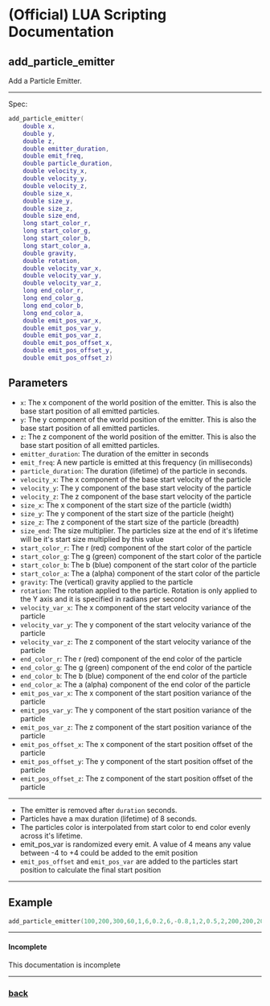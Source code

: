 
# (Official) LUA Scripting Documentation

## add_particle_emitter

Add a Particle Emitter.

___

Spec:

```lua
add_particle_emitter(
	double x,
	double y,
	double z,
	double emitter_duration,
	double emit_freq,
	double particle_duration,
	double velocity_x,
	double velocity_y,
	double velocity_z,
	double size_x,
	double size_y,
	double size_z,
	double size_end,
	long start_color_r,
	long start_color_g,
	long start_color_b,
	long start_color_a,
	double gravity,
	double rotation,
	double velocity_var_x,
	double velocity_var_y,
	double velocity_var_z,
	long end_color_r,
	long end_color_g,
	long end_color_b,
	long end_color_a,
	double emit_pos_var_x,
	double emit_pos_var_y,
	double emit_pos_var_z,
	double emit_pos_offset_x,
	double emit_pos_offset_y,
	double emit_pos_offset_z)
```

## Parameters

- `x`: The x component of the world position of the emitter. This is also the base start position of all emitted particles.
- `y`: The y component of the world position of the emitter. This is also the base start position of all emitted particles.
- `z`: The z component of the world position of the emitter. This is also the base start position of all emitted particles.
- `emitter_duration`: The duration of the emitter in seconds
- `emit_freq`: A new particle is emitted at this frequency (in milliseconds)
- `particle_duration`: The duration (lifetime) of the particle in seconds.
- `velocity_x`: The x component of the base start velocity of the particle
- `velocity_y`: The y component of the base start velocity of the particle
- `velocity_z`: The z component of the base start velocity of the particle
- `size_x`: The x component of the start size of the particle (width)
- `size_y`: The y component of the start size of the particle (height)
- `size_z`: The z component of the start size of the particle (breadth)
- `size_end`: The size multiplier. The particles size at the end of it's lifetime will be it's start size multiplied by this value
- `start_color_r`: The r (red) component of the start color of the particle
- `start_color_g`: The g (green) component of the start color of the particle
- `start_color_b`: The b (blue) component of the start color of the particle
- `start_color_a`: The a (alpha) component of the start color of the particle
- `gravity`: The (vertical) gravity applied to the particle
- `rotation`: The rotation applied to the particle. Rotation is only applied to the Y axis and it is specified in radians per second
- `velocity_var_x`: The x component of the start velocity variance of the particle
- `velocity_var_y`: The y component of the start velocity variance of the particle
- `velocity_var_z`: The z component of the start velocity variance of the particle
- `end_color_r`: The r (red) component of the end color of the particle
- `end_color_g`: The g (green) component of the end color of the particle
- `end_color_b`: The b (blue) component of the end color of the particle
- `end_color_a`: The a (alpha) component of the end color of the particle
- `emit_pos_var_x`: The x component of the start position variance of the particle
- `emit_pos_var_y`: The y component of the start position variance of the particle
- `emit_pos_var_z`: The z component of the start position variance of the particle
- `emit_pos_offset_x`: The x component of the start position offset of the particle
- `emit_pos_offset_y`: The y component of the start position offset of the particle
- `emit_pos_offset_z`: The z component of the start position offset of the particle

___

- The emitter is removed after `duration` seconds.
- Particles have a max duration (lifetime) of 8 seconds.
- The particles color is interpolated from start color to end color evenly across it's lifetime.
- emit_pos_var is randomized every emit. A value of 4 means any value between -4 to +4 could be added to the emit position
- `emit_pos_offset` and `emit_pos_var` are added to the particles start position to calculate the final start position


___

## Example

```lua
add_particle_emitter(100,200,300,60,1,6,0.2,6,-0.8,1,2,0.5,2,200,200,200,200,0.1,0.5,0.1,0.2,0.3,100,100,100,100,0.5,0.5,0.5,1,2,3)
```

___

#### Incomplete

This documentation is incomplete

___

### [back](../other)
